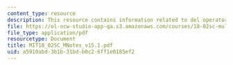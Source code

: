 ```yaml
---
content_type: resource
description: This resource contains information related to del operator.
file: https://ol-ocw-studio-app-qa.s3.amazonaws.com/courses/18-02sc-multivariable-calculus-fall-2010/a5910abd3b1b31bdb0c26ff1e0185ef2_MIT18_02SC_MNotes_v15.1.pdf
file_type: application/pdf
resourcetype: Document
title: MIT18_02SC_MNotes_v15.1.pdf
uid: a5910abd-3b1b-31bd-b0c2-6ff1e0185ef2
---
```

